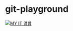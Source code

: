# git-playground
[![MY IT 명함](https://mycard-page.vercel.app/mycard/parkminsoo99)](https://mycard-page.vercel.app/mycard/parkminsoo99)
